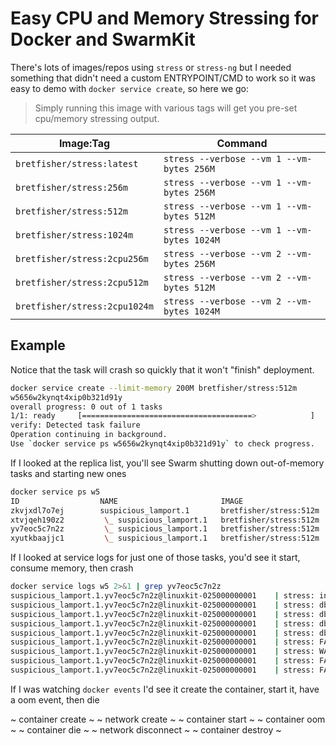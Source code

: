 # Easy CPU and Memory Stressing for Docker and SwarmKit

There's lots of images/repos using `stress` or `stress-ng` but I needed something
that didn't need a custom ENTRYPOINT/CMD to work so it was easy to demo with
`docker service create`, so here we go:

> Simply running this image with various tags will get you pre-set cpu/memory stressing output.

| Image:Tag | Command |
| --------- | ------- |
| `bretfisher/stress:latest` | `stress --verbose --vm 1 --vm-bytes 256M` |
| `bretfisher/stress:256m` | `stress --verbose --vm 1 --vm-bytes 256M` |
| `bretfisher/stress:512m` | `stress --verbose --vm 1 --vm-bytes 512M` |
| `bretfisher/stress:1024m` | `stress --verbose --vm 1 --vm-bytes 1024M` |
| `bretfisher/stress:2cpu256m` | `stress --verbose --vm 2 --vm-bytes 256M` |
| `bretfisher/stress:2cpu512m` | `stress --verbose --vm 2 --vm-bytes 512M` |
| `bretfisher/stress:2cpu1024m` | `stress --verbose --vm 2 --vm-bytes 1024M` |

## Example

Notice that the task will crash so quickly that it won't "finish" deployment.

```bash
docker service create --limit-memory 200M bretfisher/stress:512m
w5656w2kynqt4xip0b321d91y
overall progress: 0 out of 1 tasks
1/1: ready     [======================================>            ]
verify: Detected task failure
Operation continuing in background.
Use `docker service ps w5656w2kynqt4xip0b321d91y` to check progress.
```
If I looked at the replica list, you'll see Swarm shutting down out-of-memory tasks and starting new ones

```bash
docker service ps w5
ID                  NAME                       IMAGE                    NODE                    DESIRED STATE       CURRENT STATE               ERROR                       PORTS
zkvjxdl7o7ej        suspicious_lamport.1       bretfisher/stress:512m   linuxkit-025000000001   Shutdown            Failed about a minute ago   "task: non-zero exit (1)"
xtvjqeh190z2         \_ suspicious_lamport.1   bretfisher/stress:512m   linuxkit-025000000001   Shutdown            Failed 2 minutes ago        "task: non-zero exit (1)"
yv7eoc5c7n2z         \_ suspicious_lamport.1   bretfisher/stress:512m   linuxkit-025000000001   Shutdown            Failed 2 minutes ago        "task: non-zero exit (1)"
xyutkbaajjc1         \_ suspicious_lamport.1   bretfisher/stress:512m   linuxkit-025000000001   Shutdown            Failed 4 minutes ago        "task: non-zero exit (1)"
```

If I looked at service logs for just one of those tasks, you'd see it start, consume memory, then crash

```bash
docker service logs w5 2>&1 | grep yv7eoc5c7n2z
suspicious_lamport.1.yv7eoc5c7n2z@linuxkit-025000000001    | stress: info: [1] dispatching hogs: 0 cpu, 0 io, 1 vm, 0 hdd
suspicious_lamport.1.yv7eoc5c7n2z@linuxkit-025000000001    | stress: dbug: [1] using backoff sleep of 3000us
suspicious_lamport.1.yv7eoc5c7n2z@linuxkit-025000000001    | stress: dbug: [1] --> hogvm worker 1 [7] forked
suspicious_lamport.1.yv7eoc5c7n2z@linuxkit-025000000001    | stress: dbug: [7] allocating 536870912 bytes ...
suspicious_lamport.1.yv7eoc5c7n2z@linuxkit-025000000001    | stress: dbug: [7] touching bytes in strides of 4096 bytes ...
suspicious_lamport.1.yv7eoc5c7n2z@linuxkit-025000000001    | stress: FAIL: [1] (415) <-- worker 7 got signal 9
suspicious_lamport.1.yv7eoc5c7n2z@linuxkit-025000000001    | stress: WARN: [1] (417) now reaping child worker processes
suspicious_lamport.1.yv7eoc5c7n2z@linuxkit-025000000001    | stress: FAIL: [1] (421) kill error: No such process
suspicious_lamport.1.yv7eoc5c7n2z@linuxkit-025000000001    | stress: FAIL: [1] (451) failed run completed in 1s
```

If I was watching `docker events` I'd see it create the container, start it, have a oom event, then die

~ container create ~
~ network create ~
~ container start ~
~ container oom ~
~ container die ~
~ network disconnect ~
~ container destroy ~
